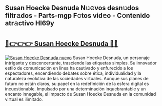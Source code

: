 ## Susan Hoecke Desnuda N𝚞𝚎vos desn𝚞dos filtr𝚊dos - Parts-mgp F𝚘tos vid𝚎o - C𝚘ntenido atr𝚊ctivo HI69y

# <h2><a href="http://mb8qz2.tromn.icu/?c=Susan+Hoecke+Desnuda">🔗👉👉👉 Susan Hoecke Desnuda 🔗🔗</a></h2>

[![Susan Hoecke Desnuda nuevo](https://i.imgur.com/pEAQMta.gif)](http://mb8qz2.tromn.icu/?c=Susan+Hoecke+Desnuda)
Susan Hoecke Desnuda, un personaje intrigante y desconcertante, trasciende las etiquetas simples. Su innovador estilo de comunicación en línea ha cautivado y enfurecido a los espectadores, encendiendo debates sobre ética, individualidad y la naturaleza evolutiva de las sociedades virtuales. Aunque sus planes de futuro no están claros, su papel en la redefinición de la esfera digital es incuestionable. Impulsado por una determinación inquebrantable y un encanto innegable, el impacto de Susan Hoecke Desnuda en la comunidad virtual es ilimitado.
